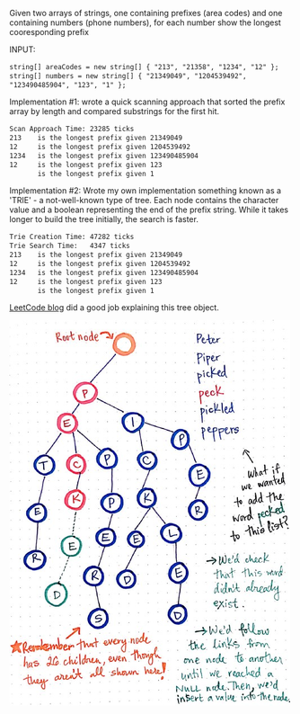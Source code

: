 Given two arrays of strings, one containing prefixes (area codes) and one containing numbers (phone numbers), for each number show the longest cooresponding prefix

INPUT:
```
string[] areaCodes = new string[] { "213", "21358", "1234", "12" };
string[] numbers = new string[] { "21349049", "1204539492", "123490485904", "123", "1" };
```

Implementation #1: wrote a quick scanning approach that sorted the prefix array by length and compared substrings for the first hit.

```
Scan Approach Time: 23285 ticks
213    is the longest prefix given 21349049
12     is the longest prefix given 1204539492
1234   is the longest prefix given 123490485904
12     is the longest prefix given 123
       is the longest prefix given 1
```

Implementation #2: Wrote my own implementation something known as a 'TRIE' - a not-well-known type of tree. Each node contains the character value and a boolean representing the end of the prefix string. While it takes longer to build the tree initially, the search is faster. 

```
Trie Creation Time: 47282 ticks
Trie Search Time:   4347 ticks
213    is the longest prefix given 21349049
12     is the longest prefix given 1204539492
1234   is the longest prefix given 123490485904
12     is the longest prefix given 123
       is the longest prefix given 1
```

[LeetCode blog](https://leetcode.com/discuss/interview-question/394697/Twilio-or-OA-2019/355453) did a good job explaining this tree object.

![](trie.jpeg)